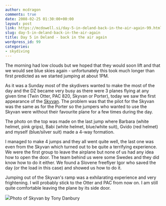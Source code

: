 ```yaml
---
author: mcdragon
comments: true
date: 2008-02-25 01:30:00+00:00
layout: post
link: https://mcdowell.si/day-5-in-deland-back-in-the-air-again-99.html
slug: day-5-in-deland-back-in-the-air-again
title: Day 5 in Deland - back in the air again
wordpress_id: 99
categories:
- skydiving
---
```


The morning had low clouds but we hoped that they would soon lift and that we would see blue skies again - unfortunately this took much longer than first predicted as we started jumping at about 1PM.

As it was a Sunday most of the skydivers wanted to make the most of the day and the DZ became very busy as there were 3 planes flying at any given time (Twin Otter, PAC 820, Skyvan or Porter), today we saw the first appearance of the [Skyvan](http://en.wikipedia.org/wiki/Short_Skyvan). The problem was that the pilot for the Skyvan was the same as for the Porter so the jumpers who wanted to use the Skyvan were without their favourite plane for a few times during the day.

The photo on the top was made on the last jump where Barbara (white helmet, pink grips), Babi (white helmet, blue/white suit), Gvido (red helmet) and myself (blue/silver suit) made a 4-way formation.

I managed to make 4 jumps and they all went quite well, the last one was even from the Skyvan which turned out to be quite a terrifying experience. We were the first group to leave the airplane but none of us had any idea how to open the door. The team behind us were some Swedes and they did know how to do it either. We found a Slovene freeflyer Igor who saved the day (or the load in this case) and showed us how to do it.

Jumping out of the Skyvan's ramp was a exhilarating experience and very frightening. I will probably stick to the Otter and PAC from now on. I am still quite comfortable leaving the plane by its side door.


[![](http://bp2.blogger.com/_NGEqiMCgdY8/R8IkzhFYLAI/AAAAAAAACH4/5FL0PRdQYiM/s400/skyvan.jpg)](http://bp2.blogger.com/_NGEqiMCgdY8/R8IkzhFYLAI/AAAAAAAACH4/5FL0PRdQYiM/s1600-h/skyvan.jpg)Photo of Skyvan by Tony Danbury

